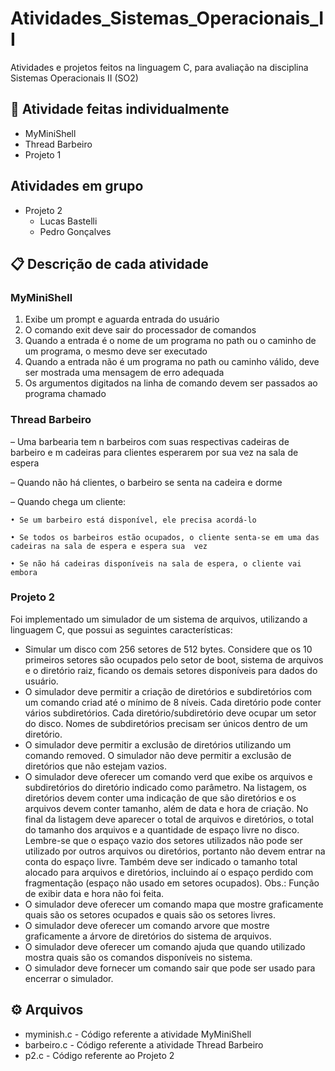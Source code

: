 # Atividades_Sistemas_Operacionais_II
Atividades e projetos feitos na linguagem C, para avaliação na disciplina Sistemas Operacionais II (SO2)

## 🚀 Atividade feitas individualmente
* MyMiniShell
* Thread Barbeiro
* Projeto 1
  
## Atividades em grupo
* Projeto 2
  * Lucas Bastelli
  * Pedro Gonçalves
  
## 📋 Descrição de cada atividade
### MyMiniShell
1. Exibe um prompt e aguarda entrada do usuário 
2. O comando exit deve sair do processador de comandos 
3. Quando a entrada é o nome de um programa no path ou o caminho de  um programa, o mesmo deve ser executado 
4. Quando a entrada não é um programa no path ou caminho válido, deve  ser mostrada uma mensagem de erro adequada 
5. Os argumentos digitados na linha de comando devem ser passados ao  programa chamado

### Thread Barbeiro
– Uma barbearia tem n barbeiros com suas respectivas cadeiras de barbeiro e m cadeiras para  clientes esperarem por sua vez na sala de espera 

– Quando não há clientes, o barbeiro se senta na cadeira e dorme 

– Quando chega um cliente: 
    
    • Se um barbeiro está disponível, ele precisa acordá-lo 
    
    • Se todos os barbeiros estão ocupados, o cliente senta-se em uma das cadeiras na sala de espera e espera sua  vez 
    
    • Se não há cadeiras disponíveis na sala de espera, o cliente vai embora

### Projeto 2
Foi implementado um simulador de um sistema de arquivos, utilizando a linguagem C, que possui as seguintes 
características:

- Simular um disco com 256 setores de 512 bytes. Considere que os 10 primeiros setores são ocupados 
pelo setor de boot, sistema de arquivos e o diretório raiz, ficando os demais setores disponíveis para dados 
do usuário.
- O simulador deve permitir a criação de diretórios e subdiretórios com um comando criad até o 
mínimo de 8 níveis. Cada diretório pode conter vários subdiretórios. Cada diretório/subdiretório deve 
ocupar um setor do disco. Nomes de subdiretórios precisam ser únicos dentro de um diretório.
- O simulador deve permitir a exclusão de diretórios utilizando um comando removed. O simulador não 
deve permitir a exclusão de diretórios que não estejam vazios.
- O simulador deve oferecer um comando verd que exibe os arquivos e subdiretórios do diretório 
indicado como parâmetro. Na listagem, os diretórios devem conter uma indicação de que são diretórios e os 
arquivos devem conter tamanho, além de data e hora de criação. No final da listagem deve aparecer o total 
de arquivos e diretórios, o total do tamanho dos arquivos e a quantidade de espaço livre no disco. Lembre-se 
que o espaço vazio dos setores utilizados não pode ser utilizado por outros arquivos ou diretórios, portanto 
não devem entrar na conta do espaço livre. Também deve ser indicado o tamanho total alocado para 
arquivos e diretórios, incluindo aí o espaço perdido com fragmentação (espaço não usado em setores 
ocupados). Obs.: Função de exibir data e hora não foi feita.
- O simulador deve oferecer um comando mapa que mostre graficamente quais são os setores ocupados 
e quais são os setores livres.
- O simulador deve oferecer um comando arvore que mostre graficamente a árvore de diretórios do 
sistema de arquivos.
- O simulador deve oferecer um comando ajuda que quando utilizado mostra quais são os comandos 
disponíveis no sistema.
- O simulador deve fornecer um comando sair que pode ser usado para encerrar o simulador.

## ⚙️ Arquivos
* myminish.c - Código referente a atividade MyMiniShell
* barbeiro.c - Código referente a atividade Thread Barbeiro
* p2.c - Código referente ao Projeto 2

